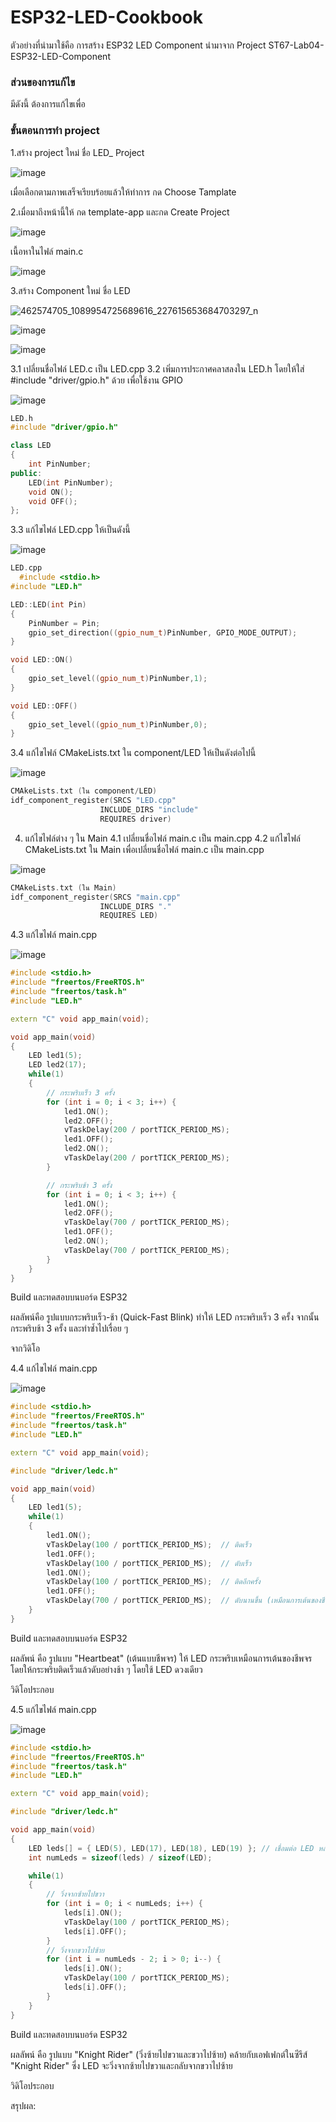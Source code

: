 # ESP32-LED-Cookbook

ตัวอย่างที่นำมาใช้คือ การสร้าง ESP32 LED Component นำมาจาก Project ST67-Lab04-ESP32-LED-Component

### ส่วนของการแก้ไข 
มีดังนี้   ต้องการแก้ไขเพื่อ

### ขั้นตอนการทำ project
1.สร้าง project ใหม่ ชื่อ LED_ Project 

![image](https://github.com/user-attachments/assets/e8b66e5b-3448-4445-bfa9-73275c22bbf3)

เมื่อเลือกตามภาพเสร็จเรียบร้อยแล้วให้ทำการ กด Choose Tamplate

2.เมื่อมาถึงหน้านี้ให้ กด template-app และกด Create Project 

![image](https://github.com/user-attachments/assets/f561eea3-1d3e-4a85-aaf3-0f9c7d34e23c)

เนื้อหาในไฟล์ main.c 

![image](https://github.com/user-attachments/assets/17644db7-29c9-4aab-bd29-2decfb8a6395)


3.สร้าง Component ใหม่ ชื่อ LED

![462574705_1089954725689616_227615653684703297_n](https://github.com/user-attachments/assets/d15ec18a-39dd-4655-b56e-273e8790c602)


![image](https://github.com/user-attachments/assets/8fff07ba-c316-4662-bc02-e88692f53938)

![image](https://github.com/user-attachments/assets/e94edf59-3675-448b-a5a0-92a7e1a6762b)


3.1 เปลี่ยนชื่อไฟล์ LED.c เป็น LED.cpp
3.2 เพิ่มการประกาศคลาสลงใน LED.h โดยให้ใส่ #include "driver/gpio.h" ด้วย เพื่อใช้งาน GPIO


![image](https://github.com/user-attachments/assets/ba40e3ec-2aa8-4aaf-ab2d-85338d9376b9)

``` cpp
LED.h
#include "driver/gpio.h" 

class LED
{
    int PinNumber;
public:
    LED(int PinNumber);
    void ON();
    void OFF();
};
```

3.3 แก้ไขไฟล์ LED.cpp ให้เป็นดังนี้

![image](https://github.com/user-attachments/assets/12f82a26-ef3d-446f-be09-aefcd3c5b33a)

``` cpp
LED.cpp
  #include <stdio.h>
#include "LED.h"

LED::LED(int Pin)
{
    PinNumber = Pin;
    gpio_set_direction((gpio_num_t)PinNumber, GPIO_MODE_OUTPUT);
}

void LED::ON()
{
    gpio_set_level((gpio_num_t)PinNumber,1);
}

void LED::OFF()
{
    gpio_set_level((gpio_num_t)PinNumber,0);
}
```

3.4 แก้ไขไฟล์ CMakeLists.txt ใน component/LED ให้เป็นดังต่อไปนี้

![image](https://github.com/user-attachments/assets/82de27f3-66ad-400c-943e-9499f8734252)

``` cpp
CMAkeLists.txt (ใน component/LED)
idf_component_register(SRCS "LED.cpp"
                    INCLUDE_DIRS "include"
                    REQUIRES driver)
```


4. แก้ไขไฟล์ต่าง ๆ ใน Main
4.1 เปลี่ยนชื่อไฟล์ main.c เป็น main.cpp 
4.2 แก้ไขไฟล์ CMakeLists.txt ใน Main เพื่อเปลี่ยนชื่อไฟล์ main.c เป็น main.cpp

![image](https://github.com/user-attachments/assets/43a51200-88d2-4faa-b4d3-c8e70f8da566)

``` cpp
CMAkeLists.txt (ใน Main)
idf_component_register(SRCS "main.cpp"
                    INCLUDE_DIRS "."
                    REQUIRES LED)
```

4.3 แก้ไขไฟล์ main.cpp

![image](https://github.com/user-attachments/assets/058a3ab4-7dde-418c-8563-8b78b96ca32b)

``` cpp
#include <stdio.h>
#include "freertos/FreeRTOS.h"
#include "freertos/task.h"
#include "LED.h"

extern "C" void app_main(void);

void app_main(void)
{
    LED led1(5); 
    LED led2(17); 
    while(1)
    {
        // กระพริบเร็ว 3 ครั้ง
        for (int i = 0; i < 3; i++) {
            led1.ON();
            led2.OFF();
            vTaskDelay(200 / portTICK_PERIOD_MS);
            led1.OFF();
            led2.ON();
            vTaskDelay(200 / portTICK_PERIOD_MS);
        }

        // กระพริบช้า 3 ครั้ง
        for (int i = 0; i < 3; i++) {
            led1.ON();
            led2.OFF();
            vTaskDelay(700 / portTICK_PERIOD_MS);
            led1.OFF();
            led2.ON();
            vTaskDelay(700 / portTICK_PERIOD_MS);
        }
    }
}
```

Build และทดสอบบนบอร์ด ESP32

ผลลัพน์คือ รูปแบบกระพริบเร็ว-ช้า (Quick-Fast Blink)
ทำให้ LED กระพริบเร็ว 3 ครั้ง จากนั้นกระพริบช้า 3 ครั้ง และทำซ้ำไปเรื่อย ๆ

จากวิดิโอ



4.4 แก้ไขไฟล์ main.cpp

![image](https://github.com/user-attachments/assets/9769fcc9-07e0-4170-9167-b25b38fb185a)

``` cpp
#include <stdio.h>
#include "freertos/FreeRTOS.h"
#include "freertos/task.h"
#include "LED.h"

extern "C" void app_main(void);

#include "driver/ledc.h"

void app_main(void)
{
    LED led1(5); 
    while(1)
    {
        led1.ON();
        vTaskDelay(100 / portTICK_PERIOD_MS);  // ติดเร็ว
        led1.OFF();
        vTaskDelay(100 / portTICK_PERIOD_MS);  // ดับเร็ว
        led1.ON();
        vTaskDelay(100 / portTICK_PERIOD_MS);  // ติดอีกครั้ง
        led1.OFF();
        vTaskDelay(700 / portTICK_PERIOD_MS);  // ดับนานขึ้น (เหมือนการเต้นของชีพจร)
    }
}
```

Build และทดสอบบนบอร์ด ESP32


ผลลัพน์ คือ รูปแบบ "Heartbeat" (เต้นแบบชีพจร)
ให้ LED กระพริบเหมือนการเต้นของชีพจร โดยให้กระพริบติดเร็วแล้วดับอย่างช้า ๆ โดยใช้ LED ดวงเดียว

วิดิโอประกอบ




4.5  แก้ไขไฟล์ main.cpp

![image](https://github.com/user-attachments/assets/412576c0-d585-4f7d-9e1f-b0d3320c57fe)

``` cpp
#include <stdio.h>
#include "freertos/FreeRTOS.h"
#include "freertos/task.h"
#include "LED.h"

extern "C" void app_main(void);

#include "driver/ledc.h"

void app_main(void)
{
    LED leds[] = { LED(5), LED(17), LED(18), LED(19) }; // เชื่อมต่อ LED หลายตัวที่ GPIO ต่าง ๆ
    int numLeds = sizeof(leds) / sizeof(LED);

    while(1)
    {
        // วิ่งจากซ้ายไปขวา
        for (int i = 0; i < numLeds; i++) {
            leds[i].ON();
            vTaskDelay(100 / portTICK_PERIOD_MS);
            leds[i].OFF();
        }
        // วิ่งจากขวาไปซ้าย
        for (int i = numLeds - 2; i > 0; i--) {
            leds[i].ON();
            vTaskDelay(100 / portTICK_PERIOD_MS);
            leds[i].OFF();
        }
    }
}
```

Build และทดสอบบนบอร์ด ESP32


ผลลัพน์ คือ รูปแบบ "Knight Rider" (วิ่งซ้ายไปขวาและขวาไปซ้าย)
คล้ายกับเอฟเฟกต์ในซีรีส์ "Knight Rider" ซึ่ง LED จะวิ่งจากซ้ายไปขวาและกลับจากขวาไปซ้าย


วิดิโอประกอบ






สรุปผล: 






